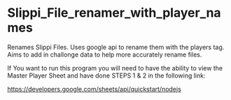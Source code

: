 # Slippi_File_renamer_with_player_names
Renames Slippi Files. Uses google api to rename them with the players tag.  Aims to add in challonge data to help more accurately rename files.

If You want to run this program you will need to have the ability to view the Master Player Sheet and have done STEPS 1 & 2 in the following link:

https://developers.google.com/sheets/api/quickstart/nodejs

